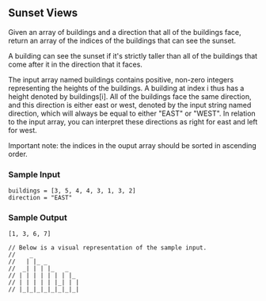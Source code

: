 
## Sunset Views

Given an array of buildings and a direction that all of the buildings face,
return an array of the indices of the buildings that can see the sunset.

A building can see the sunset if it's strictly taller than all of the
buildings that come after it in the direction that it faces.

The input array named buildings contains positive, non-zero
integers representing the heights of the buildings. A building at index
i thus has a height denoted by buildings[i]. All of
the buildings face the same direction, and this direction is either east or
west, denoted by the input string named direction, which will
always be equal to either "EAST" or "WEST". In
relation to the input array, you can interpret these directions as right for
east and left for west.

Important note: the indices in the ouput array should be sorted in ascending
order.

### Sample Input
```
buildings = [3, 5, 4, 4, 3, 1, 3, 2]
direction = "EAST"
```

### Sample Output
```
[1, 3, 6, 7]

// Below is a visual representation of the sample input.
//    _
//   | |_ _
//  _| | | |_   _
// | | | | | | | |_
// | | | | | |_| | |
// |_|_|_|_|_|_|_|_|
```
